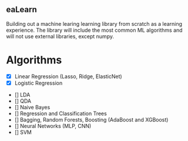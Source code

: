 ## eaLearn

Building out a machine learing learning library from scratch as a learning experience. The library will include the most common ML algorithms and will not use external libraries, except numpy.

# Algorithms
- [x] Linear Regression (Lasso, Ridge, ElasticNet)
- [x] Logistic Regression
- [] LDA
- [] QDA
- [] Naive Bayes
- [] Regression and Classification Trees
- [] Bagging, Random Forests, Boosting (AdaBoost and XGBoost)
- [] Neural Networks (MLP, CNN)
- [] SVM